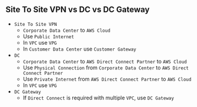 ## Site To Site VPN vs DC vs DC Gateway

- `Site To Site VPN`
  - `Corporate Data Center` to `AWS Cloud`
  - Use `Public Internet`
  - In `VPC` use `VPG`
  - In `Customer Data Center` use `Customer Gateway`
- `DC`
  - `Corporate Data Center` to `AWS Direct Connect Partner` to `AWS Cloud`
  - Use `Physical Connection` from `Corporate Data Center` to `AWS Direct Connect Partner`
  - Use `Private Internet` from `AWS Direct Connect Partner` to `AWS Cloud`
  - In `VPC` use `VPG`
- `DC Gateway`
  - If `Direct Connect` is required with multiple `VPC`, use `DC Gateway`
